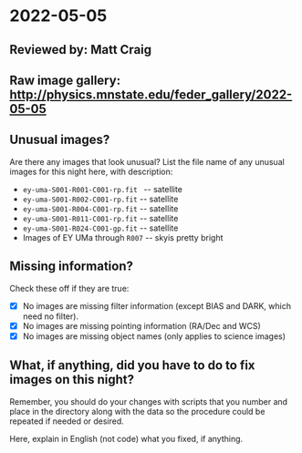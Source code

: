 # 2022-05-05

## Reviewed by:   Matt Craig 

## Raw image gallery: http://physics.mnstate.edu/feder_gallery/2022-05-05

## Unusual images?

Are there any images that look unusual? List the file name of any unusual images for this night here, with description:

+ `ey-uma-S001-R001-C001-rp.fit ` -- satellite
+ `ey-uma-S001-R002-C001-rp.fit` -- satellite
+ `ey-uma-S001-R004-C001-rp.fit` -- satellite
+ `ey-uma-S001-R011-C001-rp.fit` -- satellite
+ `ey-uma-S001-R024-C001-gp.fit` -- satellite
+ Images of EY UMa through `R007` -- skyis pretty bright

## Missing information?

Check these off if they are true:

- [x] No images are missing filter information (except BIAS and DARK, which need no filter).
- [x] No images are missing pointing information (RA/Dec and WCS)
- [x] No images are missing object names (only applies to science images)

## What, if anything, did you have to do to fix images on this night?

Remember, you should do your changes with scripts that you number and place in the
directory along with the data so the procedure could be repeated if needed or
desired.

Here, explain in English (not code) what you fixed, if anything.
